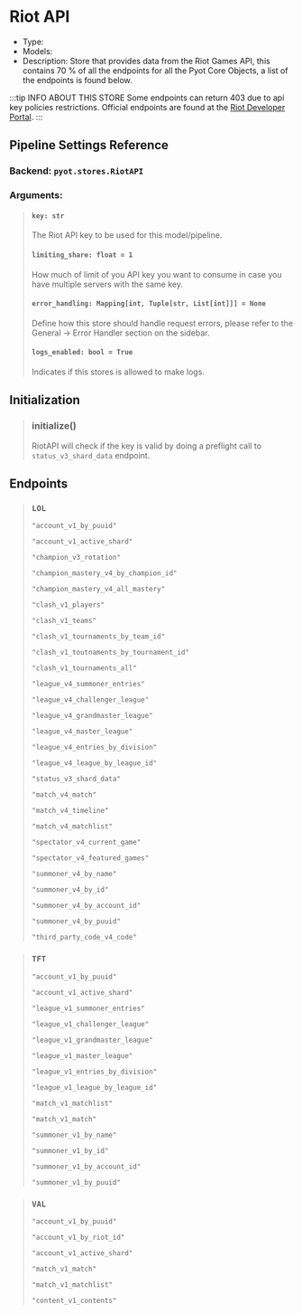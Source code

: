 # Riot API

- Type: <Badge text="Pyot Source" vertical="middle" />
- Models: <Badge text="LOL" type="error" vertical="middle" /> <Badge text="TFT" type="error" vertical="middle" /> <Badge text="VAL" type="error" vertical="middle" />
- Description: Store that provides data from the Riot Games API, this contains 70 % of all the endpoints for all the Pyot Core Objects, a list of the endpoints is found below. 

:::tip INFO ABOUT THIS STORE
Some endpoints can return 403 due to api key policies restrictions. Official endpoints are found at the [Riot Developer Portal](https://developer.riotgames.com/). 
:::

## Pipeline Settings Reference
### Backend: `pyot.stores.RiotAPI`
### Arguments:
> #### `key: str`
> The Riot API key to be used for this model/pipeline.
>
> #### `limiting_share: float = 1`
> How much of limit of you API key you want to consume in case you have multiple servers with the same key.
>
> #### `error_handling: Mapping[int, Tuple[str, List[int]]] = None`
> Define how this store should handle request errors, please refer to the General -> Error Handler section on the sidebar.
>
> #### `logs_enabled: bool = True`
> Indicates if this stores is allowed to make logs.

## Initialization

> ### initialize() <Badge text="function" type="error" vertical="middle"/> <Badge text="awaitable" type="error" vertical="middle"/>
> RiotAPI will check if the key is valid by doing a preflight call to `status_v3_shard_data` endpoint.

## Endpoints

> ### `LOL` <Badge text="Model" type="warning" vertical="middle" />
>`"account_v1_by_puuid"`
>
>`"account_v1_active_shard"`
>
>`"champion_v3_rotation"`
>
>`"champion_mastery_v4_by_champion_id"`
>
>`"champion_mastery_v4_all_mastery"`
>
>`"clash_v1_players"`
>
>`"clash_v1_teams"`
>
>`"clash_v1_tournaments_by_team_id"`
>
>`"clash_v1_toutnaments_by_tournament_id"`
>
>`"clash_v1_tournaments_all"`
>
>`"league_v4_summoner_entries"`
>
>`"league_v4_challenger_league"`
>
>`"league_v4_grandmaster_league"`
>
>`"league_v4_master_league"`
>
>`"league_v4_entries_by_division"`
>
>`"league_v4_league_by_league_id"`
>
>`"status_v3_shard_data"`
>
>`"match_v4_match"`
>
>`"match_v4_timeline"`
>
>`"match_v4_matchlist"`
>
>`"spectator_v4_current_game"`
>
>`"spectator_v4_featured_games"`
>
>`"summoner_v4_by_name"`
>
>`"summoner_v4_by_id"`
>
>`"summoner_v4_by_account_id"`
>
>`"summoner_v4_by_puuid"`
>
>`"third_party_code_v4_code"`

> ### `TFT` <Badge text="Model" type="warning" vertical="middle" />
>`"account_v1_by_puuid"`
>
>`"account_v1_active_shard"`
>
>`"league_v1_summoner_entries"`
>
>`"league_v1_challenger_league"`
>
>`"league_v1_grandmaster_league"`
>
>`"league_v1_master_league"`
>
>`"league_v1_entries_by_division"`
>
>`"league_v1_league_by_league_id"`
>
>`"match_v1_matchlist"`
>
>`"match_v1_match"`
>
>`"summoner_v1_by_name"`
>
>`"summoner_v1_by_id"`
>
>`"summoner_v1_by_account_id"`
>
>`"summoner_v1_by_puuid"`

> ### `VAL` <Badge text="Model" type="warning" vertical="middle" />
>`"account_v1_by_puuid"`
>
>`"account_v1_by_riot_id"`
>
>`"account_v1_active_shard"`
>
>`"match_v1_match"`
>
>`"match_v1_matchlist"`
>
>`"content_v1_contents"`